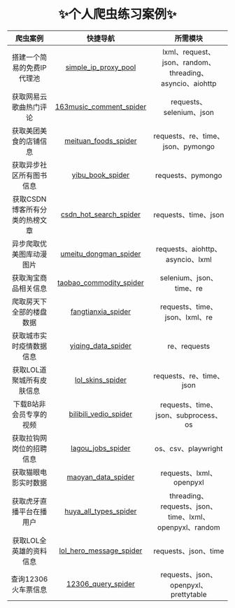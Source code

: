
<div align="center">

#  ✨个人爬虫练习案例✨

| 爬虫案例 | 快捷导航 | 所需模块 |
| :------------------------: | :--: | :------------------------: |
| 搭建一个简易的免费IP代理池 | [simple_ip_proxy_pool](https://github.com/cjladmin/spider_cases/tree/main/simple_ip_proxy_pool) | lxml、request、json、random、threading、asyncio、aiohttp |
| 获取网易云歌曲热门评论 | [163music_comment_spider](https://github.com/cjladmin/spider_cases/tree/main/163music_comment_spider) | requests、selenium、json |
| 获取美团美食的店铺信息 | [meituan_foods_spider](https://github.com/cjladmin/spider_cases/tree/main/meituan_foods_spider) | requests、re、time、json、pymongo |
| 获取异步社区所有图书信息 | [yibu_book_spider](https://github.com/cjladmin/spider_cases/tree/main/yibu_book_spider) | requests、pymongo |
| 获取CSDN博客所有分类的热榜文章 | [csdn_hot_search_spider](https://github.com/cjladmin/spider_cases/tree/main/csdn_hot_search_spider) | requests、time、json |
| 异步爬取优美图库动漫图片 | [umeitu_dongman_spider](https://github.com/cjladmin/spider_cases/tree/main/umeitu_dongman_spider) | requests、aiohttp、asyncio、lxml |
| 获取淘宝商品相关信息 | [taobao_commodity_spider](https://github.com/cjladmin/spider_cases/tree/main/taobao_commodity_spider) | selenium、json、time、re |
| 爬取房天下全部的楼盘数据 | [fangtianxia_spider](https://github.com/cjladmin/spider_cases/tree/main/fangtianxia_spider) | requests、time、json、lxml、re |
| 获取城市实时疫情数据信息 | [yiqing_data_spider](https://github.com/cjladmin/spider_cases/tree/main/yiqing_data_spider) | re、requests |
| 获取LOL道聚城所有皮肤信息 | [lol_skins_spider](https://github.com/cjladmin/spider_cases/tree/main/lol_skins_spider) | requests、re、time、json |
| 下载B站非会员专享的视频 | [bilibili_vedio_spider](https://github.com/cjladmin/spider_cases/tree/main/bilibili_vedio_spider) | requests、time、json、subprocess、os |
| 获取拉钩网岗位的招聘信息 | [lagou_jobs_spider](https://github.com/cjladmin/spider_cases/tree/main/lagou_jobs_spider) | os、csv、playwright |
| 获取猫眼电影实时数据 | [maoyan_data_spider](https://github.com/cjladmin/spider_cases/tree/main/maoyan_data_spider) | requests、lxml、openpyxl |
| 获取虎牙直播平台在播用户 | [huya_all_types_spider](https://github.com/cjladmin/spider_cases/tree/main/huya_all_types_spider) | threading、requests、json、time、lxml、openpyxl、random |
| 获取LOL全英雄的资料信息 | [lol_hero_message_spider](https://github.com/cjladmin/spider_cases/tree/main/lol_hero_message_spider) | requests、json、time |
| 查询12306火车票信息 | [12306_query_spider](https://github.com/cjladmin/spider_cases/tree/main/12306_query_spider) | requests、json、openpyxl、prettytable |

</div>

